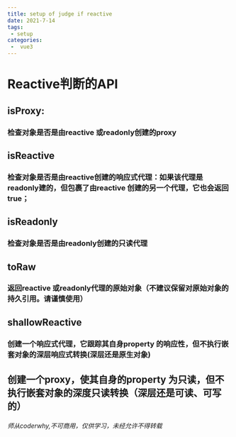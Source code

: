 ```yaml
---
title: setup of judge if reactive
date: 2021-7-14
tags:
 - setup
categories:
 -  vue3
---
```

# Reactive判断的API
## isProxy: 
### 检查对象是否是由reactive 或readonly创建的proxy
## isReactive
### 检查对象是否是由reactive创建的响应式代理：如果该代理是readonly建的，但包裹了由reactive 创建的另一个代理，它也会返回true；
## isReadonly
### 检查对象是否是由readonly创建的只读代理
## toRaw
### 返回reactive 或readonly代理的原始对象（不建议保留对原始对象的持久引用。请谨慎使用）
## shallowReactive
### 创建一个响应式代理，它跟踪其自身property 的响应性，但不执行嵌套对象的深层响应式转换(深层还是原生对象)
## 创建一个proxy，使其自身的property 为只读，但不执行嵌套对象的深度只读转换（深层还是可读、可写的）
###### 师从coderwhy,不可商用，仅供学习，未经允许不得转载